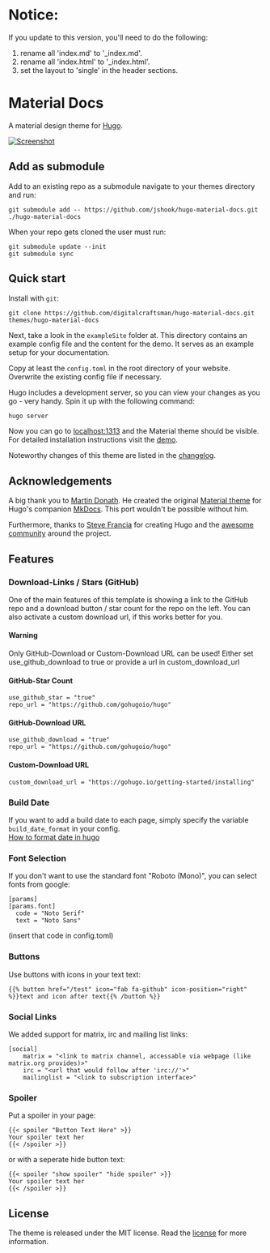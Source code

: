 # Notice:

If you update to this version, you'll need to do the following:

1. rename all 'index.md' to '_index.md'.
2. rename all 'index.html' to '_index.html'.
3. set the layout to 'single' in the header sections.

# Material Docs

A material design theme for [Hugo](https://gohugo.io).

[![Screenshot](https://raw.githubusercontent.com/digitalcraftsman/hugo-material-docs/master/static/images/screen.png)](https://digitalcraftsman.github.io/hugo-material-docs/)

## Add as submodule

Add to an existing repo as a submodule navigate to your themes directory and run:

    git submodule add -- https://github.com/jshook/hugo-material-docs.git ./hugo-material-docs

When your repo gets cloned the user must run:

    git submodule update --init
    git submodule sync


## Quick start

Install with `git`:


    git clone https://github.com/digitalcraftsman/hugo-material-docs.git themes/hugo-material-docs


Next, take a look in the `exampleSite` folder at. This directory contains an example config file and the content for the demo. It serves as an example setup for your documentation. 

Copy at least the `config.toml` in the root directory of your website. Overwrite the existing config file if necessary. 

Hugo includes a development server, so you can view your changes as you go -
very handy. Spin it up with the following command:

``` sh
hugo server
```

Now you can go to [localhost:1313](http://localhost:1313) and the Material
theme should be visible. For detailed installation instructions visit the [demo](http://themes.gohugo.io/theme/material-docs/).

Noteworthy changes of this theme are listed in the [changelog](https://github.com/digitalcraftsman/hugo-material-docs/blob/master/CHANGELOG.md).

## Acknowledgements

A big thank you to [Martin Donath](https://github.com/squidfunk). He created the original [Material theme](https://github.com/squidfunk/mkdocs-material) for Hugo's companion [MkDocs](http://www.mkdocs.org/). This port wouldn't be possible without him.

Furthermore, thanks to [Steve Francia](https://gihub.com/spf13) for creating Hugo and the [awesome community](https://github.com/spf13/hugo/graphs/contributors) around the project.


## Features

### Download-Links / Stars (GitHub)

One of the main features of this template is showing a link to the GitHub repo and a download button / star count for the repo on the left. You can also activate a custom download url, if this works better for you.

#### Warning
Only GitHub-Download or Custom-Download URL can be used!
Either set use_github_download to true or provide a url in custom_download_url

#### GitHub-Star Count

```
use_github_star = "true"
repo_url = "https://github.com/gohugoio/hugo"
```

#### GitHub-Download URL

```
use_github_download = "true"
repo_url = "https://github.com/gohugoio/hugo"
```

#### Custom-Download URL
```
custom_download_url = "https://gohugo.io/getting-started/installing"
```

### Build Date

If you want to add a build date to each page, simply specify the variable `build_date_format` in your config.   
[How to format date in hugo](https://gohugo.io/functions/format#go-s-layout-string)

### Font Selection
If you don't want to use the standard font "Roboto (Mono)", you can select
fonts from google:
```
[params]
[params.font]
  code = "Noto Serif"
  text = "Noto Sans"
```
(insert that code in config.toml)

### Buttons
Use buttons with icons in your text text:
```
{{% button href="/test" icon="fab fa-github" icon-position="right" %}}text and icon after text{{% /button %}}
```

### Social Links
We added support for matrix, irc and mailing list links:
```
[social]
    matrix = "<link to matrix channel, accessable via webpage (like matrix.org provides)>"
    irc = "<url that would follow after 'irc://'>"
    mailinglist = "<link to subscription interface>"
```

### Spoiler
Put a spoiler in your page:
```
{{< spoiler "Button Text Here" >}}
Your spoiler text her
{{< /spoiler >}}
```
or with a seperate hide button text:
```
{{< spoiler "show spoiler" "hide spoiler" >}}
Your spoiler text her
{{< /spoiler >}}
```

## License

The theme is released under the MIT license. Read the [license](https://github.com/digitalcraftsman/hugo-material-docs/blob/master/LICENSE.md) for more information.

